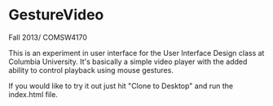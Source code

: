 GestureVideo
=============
Fall 2013/ COMSW4170

This is an experiment in user interface for the User Interface Design class at Columbia University. It's basically a simple video player with the added ability to control playback using mouse gestures.

If you would like to try it out just hit "Clone to Desktop" and run the index.html file. 
